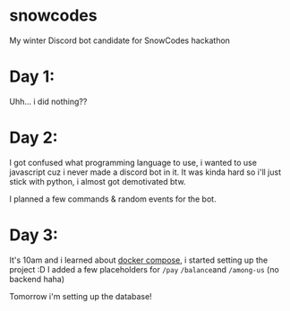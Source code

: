 # snowcodes
My winter Discord bot candidate for SnowCodes hackathon

# Day 1:
Uhh... i did nothing??

# Day 2:
I got confused what programming language to use, i wanted to use javascript cuz i never made a discord bot in it.
It was kinda hard so i'll just stick with python, i almost got demotivated btw.

I planned a few commands & random events for the bot.

# Day 3:
It's 10am and i learned about [docker compose](https://www.youtube.com/watch?v=HG6yIjZapSA), i started setting up the project :D
I added a few placeholders for `/pay` `/balance`and `/among-us` (no backend haha)

Tomorrow i'm setting up the database!
